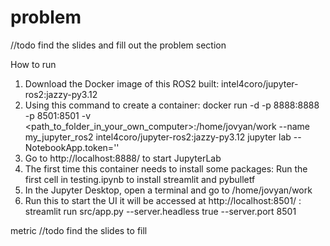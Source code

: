 # problem
//todo find the slides and fill out the problem section

How to run
1. Download the Docker image of this ROS2 built:  intel4coro/jupyter-ros2:jazzy-py3.12
2. Using this command to create a container:
  docker run -d -p 8888:8888 -p 8501:8501 -v <path_to_folder_in_your_own_computer>:/home/jovyan/work --name my_jupyter_ros2 intel4coro/jupyter-ros2:jazzy-py3.12 jupyter lab --NotebookApp.token=''
3. Go to http://localhost:8888/ to start JupyterLab
4. The first time this container needs to install some packages:
   Run the first cell in testing.ipynb to install streamlit and pybulletf
5. In the Jupyter Desktop, open a terminal and go to /home/jovyan/work
6. Run this to start the UI it will be accessed at http://localhost:8501/ :
  streamlit run src/app.py --server.headless true --server.port 8501 

metric
//todo find the slides to fill
